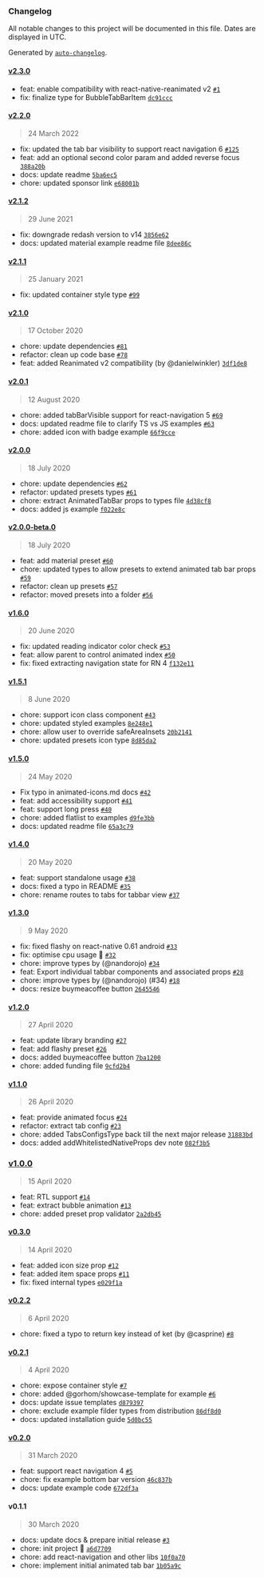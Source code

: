 ### Changelog

All notable changes to this project will be documented in this file. Dates are displayed in UTC.

Generated by [`auto-changelog`](https://github.com/CookPete/auto-changelog).

#### [v2.3.0](https://github.com/raisin-gmbh/react-native-animated-tabbar/compare/v2.2.0...v2.3.0)

- feat: enable compatibility with react-native-reanimated v2 [`#1`](https://github.com/raisin-gmbh/react-native-animated-tabbar/pull/1)
- fix: finalize type for BubbleTabBarItem [`dc91ccc`](https://github.com/raisin-gmbh/react-native-animated-tabbar/commit/dc91ccce7a37371b881a9e9553846b79b2b5910d)

#### [v2.2.0](https://github.com/raisin-gmbh/react-native-animated-tabbar/compare/v2.1.2...v2.2.0)

> 24 March 2022

- fix: updated the tab bar visibility to support react navigation 6 [`#125`](https://github.com/raisin-gmbh/react-native-animated-tabbar/pull/125)
- feat: add an optional second color param and added reverse focus [`388a20b`](https://github.com/raisin-gmbh/react-native-animated-tabbar/commit/388a20bad3d7476964750341f1677e16fbb07c80)
- docs: update readme [`5ba6ec5`](https://github.com/raisin-gmbh/react-native-animated-tabbar/commit/5ba6ec5374314b88235e270ef28540957c1c4cdb)
- chore: updated sponsor link [`e68001b`](https://github.com/raisin-gmbh/react-native-animated-tabbar/commit/e68001b9f03b38a1d86e64fca62e41b8f19754f8)

#### [v2.1.2](https://github.com/raisin-gmbh/react-native-animated-tabbar/compare/v2.1.1...v2.1.2)

> 29 June 2021

- fix: downgrade redash version to v14 [`3856e62`](https://github.com/raisin-gmbh/react-native-animated-tabbar/commit/3856e62f284d50417e3f39e97a3283f77b37b3c1)
- docs: updated material example readme file [`8dee86c`](https://github.com/raisin-gmbh/react-native-animated-tabbar/commit/8dee86c3c85c53ee07a7404b8af0c8f850a20f00)

#### [v2.1.1](https://github.com/raisin-gmbh/react-native-animated-tabbar/compare/v2.1.0...v2.1.1)

> 25 January 2021

- fix: updated container style type [`#99`](https://github.com/raisin-gmbh/react-native-animated-tabbar/pull/99)

#### [v2.1.0](https://github.com/raisin-gmbh/react-native-animated-tabbar/compare/v2.0.1...v2.1.0)

> 17 October 2020

- chore: update dependencies [`#81`](https://github.com/raisin-gmbh/react-native-animated-tabbar/pull/81)
- refactor: clean up code base [`#78`](https://github.com/raisin-gmbh/react-native-animated-tabbar/pull/78)
- feat: added Reanimated v2 compatibility (by @danielwinkler) [`3df1de8`](https://github.com/raisin-gmbh/react-native-animated-tabbar/commit/3df1de8d7a13aa8d1d0d63d3a63323ab157677a1)

#### [v2.0.1](https://github.com/raisin-gmbh/react-native-animated-tabbar/compare/v2.0.0...v2.0.1)

> 12 August 2020

- chore: added tabBarVisible support for react-navigation 5 [`#69`](https://github.com/raisin-gmbh/react-native-animated-tabbar/pull/69)
- docs: updated readme file to clarify TS vs JS examples [`#63`](https://github.com/raisin-gmbh/react-native-animated-tabbar/pull/63)
- chore: added icon with badge example [`66f9cce`](https://github.com/raisin-gmbh/react-native-animated-tabbar/commit/66f9ccecfd68e88b71e7a327261d94fe30e6a716)

#### [v2.0.0](https://github.com/raisin-gmbh/react-native-animated-tabbar/compare/v2.0.0-beta.0...v2.0.0)

> 18 July 2020

- chore: update dependencies [`#62`](https://github.com/raisin-gmbh/react-native-animated-tabbar/pull/62)
- refactor: updated presets types [`#61`](https://github.com/raisin-gmbh/react-native-animated-tabbar/pull/61)
- chore: extract AnimatedTabBar props to types file [`4d38cf8`](https://github.com/raisin-gmbh/react-native-animated-tabbar/commit/4d38cf872588ba141a53dd579360a10326876c7a)
- docs: added js example [`f022e8c`](https://github.com/raisin-gmbh/react-native-animated-tabbar/commit/f022e8c704a6a8dd50dd5d3e3e776d98fb81fe5e)

#### [v2.0.0-beta.0](https://github.com/raisin-gmbh/react-native-animated-tabbar/compare/v1.6.0...v2.0.0-beta.0)

> 18 July 2020

- feat: add material preset [`#60`](https://github.com/raisin-gmbh/react-native-animated-tabbar/pull/60)
- chore: updated types to allow presets to extend animated tab bar props [`#59`](https://github.com/raisin-gmbh/react-native-animated-tabbar/pull/59)
- refactor: clean up presets [`#57`](https://github.com/raisin-gmbh/react-native-animated-tabbar/pull/57)
- refactor: moved presets into a folder [`#56`](https://github.com/raisin-gmbh/react-native-animated-tabbar/pull/56)

#### [v1.6.0](https://github.com/raisin-gmbh/react-native-animated-tabbar/compare/v1.5.1...v1.6.0)

> 20 June 2020

- fix: updated reading indicator color check [`#53`](https://github.com/raisin-gmbh/react-native-animated-tabbar/pull/53)
- feat: allow parent to control animated index [`#50`](https://github.com/raisin-gmbh/react-native-animated-tabbar/pull/50)
- fix: fixed extracting navigation state for RN 4 [`f132e11`](https://github.com/raisin-gmbh/react-native-animated-tabbar/commit/f132e114d13d9616dcfe1076c6316744222e9231)

#### [v1.5.1](https://github.com/raisin-gmbh/react-native-animated-tabbar/compare/v1.5.0...v1.5.1)

> 8 June 2020

- chore: support icon class component [`#43`](https://github.com/raisin-gmbh/react-native-animated-tabbar/pull/43)
- chore: updated styled examples [`8e248e1`](https://github.com/raisin-gmbh/react-native-animated-tabbar/commit/8e248e1b1d084b8fdb20b9709b83011a717b7fd2)
- chore: allow user to override safeAreaInsets [`20b2141`](https://github.com/raisin-gmbh/react-native-animated-tabbar/commit/20b214120223f9b5cdf9aa227fd136ba42261cb1)
- chore: updated presets icon type [`8d85da2`](https://github.com/raisin-gmbh/react-native-animated-tabbar/commit/8d85da2a82a783d065f9b28b23480c8c8042dbe7)

#### [v1.5.0](https://github.com/raisin-gmbh/react-native-animated-tabbar/compare/v1.4.0...v1.5.0)

> 24 May 2020

- Fix typo in animated-icons.md docs [`#42`](https://github.com/raisin-gmbh/react-native-animated-tabbar/pull/42)
- feat: add accessibility support [`#41`](https://github.com/raisin-gmbh/react-native-animated-tabbar/pull/41)
- feat: support long press [`#40`](https://github.com/raisin-gmbh/react-native-animated-tabbar/pull/40)
- chore: added flatlist to examples [`d9fe3bb`](https://github.com/raisin-gmbh/react-native-animated-tabbar/commit/d9fe3bb2fd18ba64f30fb22cbe5e09dc8ae3bb51)
- docs: updated readme file [`65a3c79`](https://github.com/raisin-gmbh/react-native-animated-tabbar/commit/65a3c79c977f6567272665f851a99b448e432f1a)

#### [v1.4.0](https://github.com/raisin-gmbh/react-native-animated-tabbar/compare/v1.3.0...v1.4.0)

> 20 May 2020

- feat: support standalone usage [`#38`](https://github.com/raisin-gmbh/react-native-animated-tabbar/pull/38)
- docs: fixed a typo in README [`#35`](https://github.com/raisin-gmbh/react-native-animated-tabbar/pull/35)
- chore: rename routes to tabs for tabbar view [`#37`](https://github.com/raisin-gmbh/react-native-animated-tabbar/pull/37)

#### [v1.3.0](https://github.com/raisin-gmbh/react-native-animated-tabbar/compare/v1.2.0...v1.3.0)

> 9 May 2020

- fix: fixed flashy on react-native 0.61 android [`#33`](https://github.com/raisin-gmbh/react-native-animated-tabbar/pull/33)
- fix: optimise cpu usage 🚀 [`#32`](https://github.com/raisin-gmbh/react-native-animated-tabbar/pull/32)
- chore: improve types by (@nandorojo) [`#34`](https://github.com/raisin-gmbh/react-native-animated-tabbar/pull/34)
- feat: Export individual tabbar components and associated props [`#28`](https://github.com/raisin-gmbh/react-native-animated-tabbar/pull/28)
- chore: improve types by (@nandorojo) (#34) [`#18`](https://github.com/raisin-gmbh/react-native-animated-tabbar/issues/18)
- docs: resize buymeacoffee button [`2645546`](https://github.com/raisin-gmbh/react-native-animated-tabbar/commit/2645546bbe6a9299a0706ed629ca8cff0ff115d4)

#### [v1.2.0](https://github.com/raisin-gmbh/react-native-animated-tabbar/compare/v1.1.0...v1.2.0)

> 27 April 2020

- feat: update library branding [`#27`](https://github.com/raisin-gmbh/react-native-animated-tabbar/pull/27)
- feat: add flashy preset [`#26`](https://github.com/raisin-gmbh/react-native-animated-tabbar/pull/26)
- docs: added buymeacoffee button [`7ba1200`](https://github.com/raisin-gmbh/react-native-animated-tabbar/commit/7ba120000a418edadd5ee3f843eec8eff8dfef9f)
- chore: added funding file [`9cfd2b4`](https://github.com/raisin-gmbh/react-native-animated-tabbar/commit/9cfd2b48d45ed82fa67f06b413c3e0586984fa73)

#### [v1.1.0](https://github.com/raisin-gmbh/react-native-animated-tabbar/compare/v1.0.0...v1.1.0)

> 26 April 2020

- feat: provide animated focus [`#24`](https://github.com/raisin-gmbh/react-native-animated-tabbar/pull/24)
- refactor: extract tab config [`#23`](https://github.com/raisin-gmbh/react-native-animated-tabbar/pull/23)
- chore: added TabsConfigsType back till the next major release [`31883bd`](https://github.com/raisin-gmbh/react-native-animated-tabbar/commit/31883bd627b23bada0e033f677154f2abd88455b)
- docs: added addWhitelistedNativeProps dev note [`082f3b5`](https://github.com/raisin-gmbh/react-native-animated-tabbar/commit/082f3b5a2315cce8be66077e94e9a798ffd35b05)

### [v1.0.0](https://github.com/raisin-gmbh/react-native-animated-tabbar/compare/v0.3.0...v1.0.0)

> 15 April 2020

- feat: RTL support [`#14`](https://github.com/raisin-gmbh/react-native-animated-tabbar/pull/14)
- feat: extract bubble animation [`#13`](https://github.com/raisin-gmbh/react-native-animated-tabbar/pull/13)
- chore: added preset prop validator [`2a2db45`](https://github.com/raisin-gmbh/react-native-animated-tabbar/commit/2a2db45a93611fa9a20f162509221e832ff36b9b)

#### [v0.3.0](https://github.com/raisin-gmbh/react-native-animated-tabbar/compare/v0.2.2...v0.3.0)

> 14 April 2020

- feat: added icon size prop [`#12`](https://github.com/raisin-gmbh/react-native-animated-tabbar/pull/12)
- feat: added item space props  [`#11`](https://github.com/raisin-gmbh/react-native-animated-tabbar/pull/11)
- fix: fixed internal types [`e029f1a`](https://github.com/raisin-gmbh/react-native-animated-tabbar/commit/e029f1a71f09216475102aeec58db013d0ccc967)

#### [v0.2.2](https://github.com/raisin-gmbh/react-native-animated-tabbar/compare/v0.2.1...v0.2.2)

> 6 April 2020

- chore: fixed a typo to return key instead of ket (by @casprine) [`#8`](https://github.com/raisin-gmbh/react-native-animated-tabbar/pull/8)

#### [v0.2.1](https://github.com/raisin-gmbh/react-native-animated-tabbar/compare/v0.2.0...v0.2.1)

> 4 April 2020

- chore: expose container style [`#7`](https://github.com/raisin-gmbh/react-native-animated-tabbar/pull/7)
- chore: added @gorhom/showcase-template for example  [`#6`](https://github.com/raisin-gmbh/react-native-animated-tabbar/pull/6)
- docs: update issue templates [`d879397`](https://github.com/raisin-gmbh/react-native-animated-tabbar/commit/d879397239cd90a11e6301eaa0ee465b2a54a267)
- chore: exclude example filder types from distribution [`86df8d0`](https://github.com/raisin-gmbh/react-native-animated-tabbar/commit/86df8d06f0cd5e3c2c9ea28827431851df0e5758)
- docs: updated installation guide [`5d0bc55`](https://github.com/raisin-gmbh/react-native-animated-tabbar/commit/5d0bc553b933363acc8bac5e1ad0258011891bd1)

#### [v0.2.0](https://github.com/raisin-gmbh/react-native-animated-tabbar/compare/v0.1.1...v0.2.0)

> 31 March 2020

- feat: support react navigation 4 [`#5`](https://github.com/raisin-gmbh/react-native-animated-tabbar/pull/5)
- chore: fix example bottom bar version [`46c837b`](https://github.com/raisin-gmbh/react-native-animated-tabbar/commit/46c837bbf9f36548dadaa563d5116190ee760973)
- docs: update example code [`672df3a`](https://github.com/raisin-gmbh/react-native-animated-tabbar/commit/672df3a07ef57ecee91a2448e724587ba2fea5e1)

#### v0.1.1

> 30 March 2020

- docs: update docs & prepare initial release [`#3`](https://github.com/raisin-gmbh/react-native-animated-tabbar/pull/3)
- chore: init project 🎉 [`a6d7709`](https://github.com/raisin-gmbh/react-native-animated-tabbar/commit/a6d77095008b28a7d238f3c91dcbf7b89db0bf07)
- chore: add react-navigation and other libs [`10f0a70`](https://github.com/raisin-gmbh/react-native-animated-tabbar/commit/10f0a70c40968acab40c3f1a745b55e0bdc05f16)
- chore: implement initial animated tab bar [`1b05a9c`](https://github.com/raisin-gmbh/react-native-animated-tabbar/commit/1b05a9c66c3ea86fa1613106d13d4e4de6992508)
